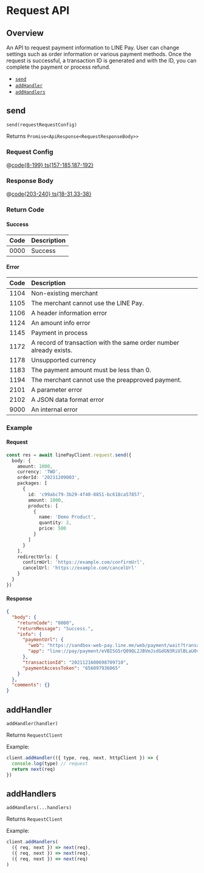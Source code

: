 # Request API

## Overview

An API to request payment information to LINE Pay. User can change settings such as order information or various payment methods. Once the request is successful, a transaction ID is generated and with the ID, you can complete the payment or process refund.

- [`send`](#send)
- [`addHandler`](#addhandler)
- [`addHandlers`](#addhandlers)

## send

```js:no-line-numbers
send(requestRequestConfig)
```

Returns `Promise<ApiResponse<RequestResponseBody>>`

### Request Config

@[code{8-199} ts{157-185,187-192}](@/line-pay-api/request.ts)

### Response Body

@[code{203-240} ts{18-31,33-38}](@/line-pay-api/request.ts)

### Return Code

#### Success

Code | Description
:----:|:------------------------
0000 | Success


#### Error

Code | Description
:----:|:------------------------
1104 | Non-existing merchant
1105 | The merchant cannot use the LINE Pay.
1106 | A header information error
1124 | An amount info error
1145 | Payment in process
1172 | A record of transaction with the same order number already exists.
1178 | Unsupported currency
1183 | The payment amount must be less than 0.
1194 | The merchant cannot use the preapproved payment.
2101 | A parameter error
2102 | A JSON data format error
9000 | An internal error

### Example

#### Request
```ts
const res = await linePayClient.request.send({
  body: {
    amount: 1000,
    currency: 'TWD',
    orderId: '20211209003',
    packages: [
      {
        id: 'c99abc79-3b29-4f40-8851-bc618ca57857',
        amount: 1000,
        products: [
          {
            name: 'Demo Product',
            quantity: 2,
            price: 500
          }
        ]
      }
    ],
    redirectUrls: {
      confirmUrl: 'https://example.com/confirmUrl',
      cancelUrl: 'https://example.com/cancelUrl'
    }
  }
})
```

#### Response
```json
{
  "body": {
    "returnCode": "0000",
    "returnMessage": "Success.",
    "info": {
      "paymentUrl": {
        "web": "https://sandbox-web-pay.line.me/web/payment/wait?transactionReserveId=eVBISG5rQ09QL2JBVmJsdGdGN3RiUlBLaU0vMUtKWGEvVzhZS3o5NnBvSUlqZXdLdXk3Wlh0RXY2a0o3ZHp6Yw",
        "app": "line://pay/payment/eVBISG5rQ09QL2JBVmJsdGdGN3RiUlBLaU0vMUtKWGEvVzhZS3o5NnBvSUlqZXdLdXk3Wlh0RXY2a0o3ZHp6Yw"
      },
      "transactionId": "2021121600698709710",
      "paymentAccessToken": "656097936065"
    }
  },
  "comments": {}
}
```

## addHandler

```js:no-line-numbers
addHandler(handler)
```

Returns `RequestClient`

Example:
```js
client.addHandler(({ type, req, next, httpClient }) => {
  console.log(type) // request
  return next(req)
})
```

## addHandlers

```js:no-line-numbers
addHandlers(...handlers)
```

Returns `RequestClient`

Example:
```js
client.addHandlers(
  ({ req, next }) => next(req),
  ({ req, next }) => next(req),
  ({ req, next }) => next(req)
)
```
